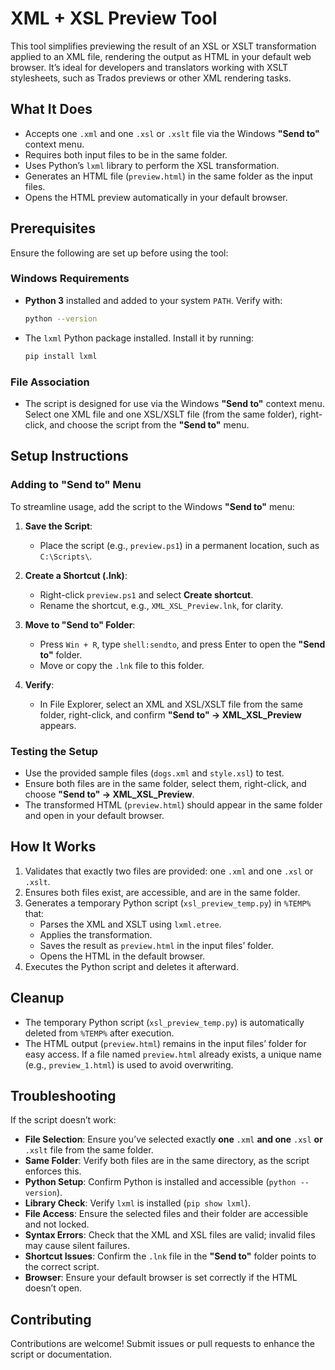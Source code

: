 # XML + XSL Preview Tool

This tool simplifies previewing the result of an XSL or XSLT transformation applied to an XML file, rendering the output as HTML in your default web browser. It’s ideal for developers and translators working with XSLT stylesheets, such as Trados previews or other XML rendering tasks.

## What It Does

- Accepts one `.xml` and one `.xsl` or `.xslt` file via the Windows **"Send to"** context menu.
- Requires both input files to be in the same folder.
- Uses Python’s `lxml` library to perform the XSL transformation.
- Generates an HTML file (`preview.html`) in the same folder as the input files.
- Opens the HTML preview automatically in your default browser.

## Prerequisites

Ensure the following are set up before using the tool:

### Windows Requirements

- **Python 3** installed and added to your system `PATH`. Verify with:

  ```bash
  python --version
  ```

- The `lxml` Python package installed. Install it by running:

  ```bash
  pip install lxml
  ```

### File Association

- The script is designed for use via the Windows **"Send to"** context menu. Select one XML file and one XSL/XSLT file (from the same folder), right-click, and choose the script from the **"Send to"** menu.

## Setup Instructions

### Adding to "Send to" Menu

To streamline usage, add the script to the Windows **"Send to"** menu:

1. **Save the Script**:

   - Place the script (e.g., `preview.ps1`) in a permanent location, such as `C:\Scripts\`.

2. **Create a Shortcut (.lnk)**:

   - Right-click `preview.ps1` and select **Create shortcut**.
   - Rename the shortcut, e.g., `XML_XSL_Preview.lnk`, for clarity.

3. **Move to "Send to" Folder**:

   - Press `Win + R`, type `shell:sendto`, and press Enter to open the **"Send to"** folder.
   - Move or copy the `.lnk` file to this folder.

4. **Verify**:

   - In File Explorer, select an XML and XSL/XSLT file from the same folder, right-click, and confirm **"Send to" → XML_XSL_Preview** appears.

### Testing the Setup

- Use the provided sample files (`dogs.xml` and `style.xsl`) to test.
- Ensure both files are in the same folder, select them, right-click, and choose **"Send to" → XML_XSL_Preview**.
- The transformed HTML (`preview.html`) should appear in the same folder and open in your default browser.

## How It Works

1. Validates that exactly two files are provided: one `.xml` and one `.xsl` or `.xslt`.
2. Ensures both files exist, are accessible, and are in the same folder.
3. Generates a temporary Python script (`xsl_preview_temp.py`) in `%TEMP%` that:
   - Parses the XML and XSLT using `lxml.etree`.
   - Applies the transformation.
   - Saves the result as `preview.html` in the input files’ folder.
   - Opens the HTML in the default browser.
4. Executes the Python script and deletes it afterward.

## Cleanup

- The temporary Python script (`xsl_preview_temp.py`) is automatically deleted from `%TEMP%` after execution.
- The HTML output (`preview.html`) remains in the input files’ folder for easy access. If a file named `preview.html` already exists, a unique name (e.g., `preview_1.html`) is used to avoid overwriting.

## Troubleshooting

If the script doesn’t work:

- **File Selection**: Ensure you’ve selected exactly **one** `.xml` **and one** `.xsl` **or** `.xslt` file from the same folder.
- **Same Folder**: Verify both files are in the same directory, as the script enforces this.
- **Python Setup**: Confirm Python is installed and accessible (`python --version`).
- **Library Check**: Verify `lxml` is installed (`pip show lxml`).
- **File Access**: Ensure the selected files and their folder are accessible and not locked.
- **Syntax Errors**: Check that the XML and XSL files are valid; invalid files may cause silent failures.
- **Shortcut Issues**: Confirm the `.lnk` file in the **"Send to"** folder points to the correct script.
- **Browser**: Ensure your default browser is set correctly if the HTML doesn’t open.

## Contributing

Contributions are welcome! Submit issues or pull requests to enhance the script or documentation.